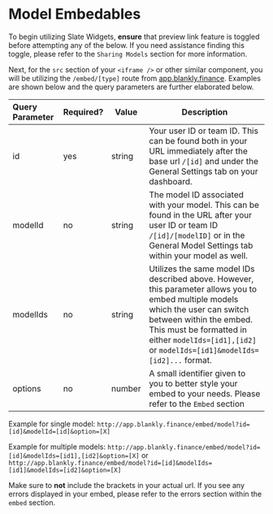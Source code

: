 # Model Embedables

To begin utilizing Slate Widgets, **ensure** that preview link feature is toggled before attempting any of the below. If you need assistance finding this toggle, please refer to the ```Sharing Models``` section for more information.

Next, for the ```src``` section of your ```<iframe />``` or other similar component, you will be utilizing the ```/embed/[type]``` route from [app.blankly.finance](app.blankly.finance). Examples are shown below and the query parameters are further elaborated below.

| Query Parameter | Required? | Value  | Description                                                  |
| :-------------- | --------- | ------ | ------------------------------------------------------------ |
| id              | yes       | string | Your user ID or team ID. This can be found both in your URL immediately after the base url ```/[id]``` and under the General Settings tab on your dashboard. |
| modelId         | no        | string | The model ID associated with your model. This can be found in the URL after your user ID or team ID  ```/[id]/[modelID]``` or in the General Model Settings tab within your model as well. |
| modelIds        | no        | string | Utilizes the same model IDs described above. However, this parameter allows you to embed multiple models which the user can switch between within the embed. This must be formatted in either ```modelIds=[id1],[id2]``` or ``modelIds=[id1]&modelIds=[id2]...`` format. |
| options         | no        | number | A small identifier given to you to better style your embed to your needs. Please refer to the ```Embed``` section |



Example for single model: ```http://app.blankly.finance/embed/model?id=[id]&modelId=[id]&option=[X]```

Example for multiple models: ```http://app.blankly.finance/embed/model?id=[id]&modelIds=[id1],[id2]&option=[X]``` or  ```http://app.blankly.finance/embed/model?id=[id]&modelIds=[id1]&modelIds=[id2]&option=[X]```

Make sure to **not** include the brackets in your actual url. If you see any errors displayed in your embed, please refer to the errors section within the ```embed``` section.